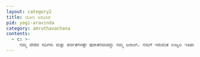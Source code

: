 ```yaml
---
layout: category2
title: ಯೋಗಿ ಅರವಿಂದ
pid: yogi-aravinda
category: amruthavachana
contents:
  - c: >- 
     ನಮ್ಮ ದೇಶದ ನದಿಗಳು ಮತ್ತು ಪರ್ವತಗಳಷ್ಟೇ ಪುರಾತನವಾದದ್ದು ನಮ್ಮ ಜನಾಂಗ. ನಮಗೆ ಇರುವಂತ ಉಜ್ವಲ ಇತಿಹಾಸ ಜಗತ್ತಿನ ಬೇರೆ ಯಾವ ಜನಾಂಗಕ್ಕೆ ಇಲ್ಲ.
---
```

